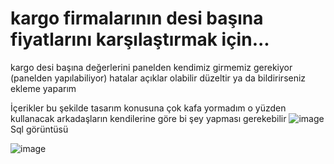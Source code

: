 # kargo firmalarının desi başına fiyatlarını karşılaştırmak için...
kargo desi başına değerlerini panelden kendimiz girmemiz gerekiyor (panelden yapılabiliyor)
hatalar açıklar olabilir düzeltir ya da bildirirseniz ekleme yaparım

İçerikler bu şekilde tasarım konusuna çok kafa yormadım o yüzden kullanacak arkadaşların kendilerine göre bi şey yapması gerekebilir
![image](https://github.com/GodKeep/Kargo-sirketleri-fiyat-karsilastirici/assets/51674276/0bcef2c9-80e3-4e79-a5c3-2cdae3ad353f)
Sql görüntüsü

![image](https://github.com/GodKeep/Kargo-sirketleri-fiyat-karsilastirici/assets/51674276/83ed55d6-ee29-40e6-af69-04ca9bcb7404)

 

